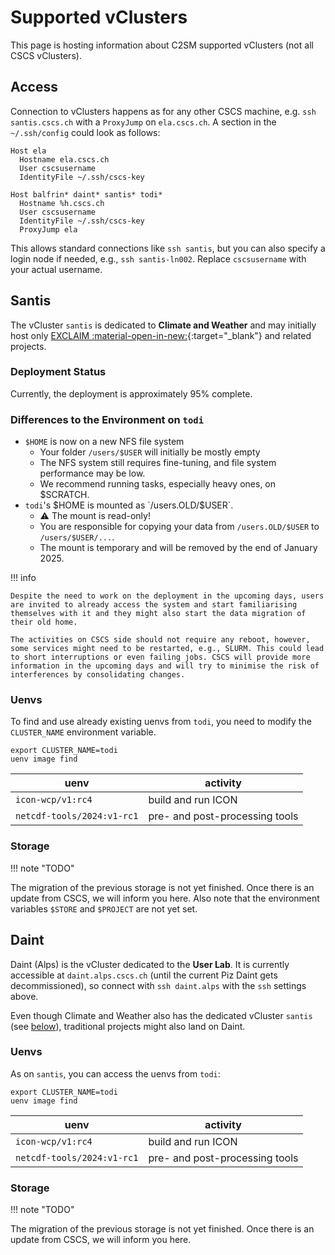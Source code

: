 # Supported vClusters

This page is hosting information about C2SM supported vClusters (not all CSCS vClusters). 

## Access

Connection to vClusters happens as for any other CSCS machine, e.g. `ssh santis.cscs.ch` with a `ProxyJump` on `ela.cscs.ch`.
A section in the `~/.ssh/config` could look as follows:

```config title="~/.ssh.config"
Host ela
  Hostname ela.cscs.ch
  User cscsusername
  IdentityFile ~/.ssh/cscs-key

Host balfrin* daint* santis* todi*
  Hostname %h.cscs.ch
  User cscsusername
  IdentityFile ~/.ssh/cscs-key
  ProxyJump ela
```

This allows standard connections like `ssh santis`, but you can also specify a login node if needed, e.g., `ssh santis-ln002`. Replace `cscsusername` with your actual username.

## Santis

The vCluster `santis` is dedicated to **Climate and Weather** and may initially host only [EXCLAIM :material-open-in-new:](https://c2sm.ethz.ch/research/exclaim.html){:target="_blank"} and related projects.

### Deployment Status

Currently, the deployment is approximately 95% complete. 

### Differences to the Environment on `todi`

- `$HOME` is now on a new NFS file system
    - Your folder `/users/$USER` will initially be mostly empty
    - The NFS system still requires fine-tuning, and file system performance may be low.
    - We recommend running tasks, especially heavy ones, on $SCRATCH.
- `todi`'s $HOME is mounted as `/users.OLD/$USER`.
    - ⚠️ The mount is read-only!
    - You are responsible for copying your data from `/users.OLD/$USER` to `/users/$USER/...`.
    - The mount is temporary and will be removed by the end of January 2025.

!!! info

    Despite the need to work on the deployment in the upcoming days, users are invited to already access the system and start familiarising themselves with it and they might also start the data migration of their old home.

    The activities on CSCS side should not require any reboot, however, some services might need to be restarted, e.g., SLURM. This could lead to short interruptions or even failing jobs. CSCS will provide more information in the upcoming days and will try to minimise the risk of interferences by consolidating changes.

### Uenvs

To find and use already existing uenvs from `todi`, you need to modify the `CLUSTER_NAME` environment variable.

```shell
export CLUSTER_NAME=todi
uenv image find
```

| uenv                       | activity                       |
|----------------------------|--------------------------------|
| `icon-wcp/v1:rc4`          | build and run ICON             |
| `netcdf-tools/2024:v1-rc1` | pre- and post-processing tools |

### Storage

!!! note "TODO"

The migration of the previous storage is not yet finished. Once there is an update from CSCS, we will inform you here. Also note that the environment variables `$STORE` and `$PROJECT` are not yet set.

## Daint

Daint (Alps) is the vCluster dedicated to the **User Lab**. It is currently accessible at `daint.alps.cscs.ch` (until the current Piz Daint gets decommissioned), so connect with `ssh daint.alps` with the `ssh` settings above.

Even though Climate and Weather also has the dedicated vCluster `santis` (see [below](#santis)), traditional projects might also land on Daint.

### Uenvs

As on `santis`, you can access the uenvs from `todi`:

```shell
export CLUSTER_NAME=todi
uenv image find
```

| uenv                       | activity                       |
|----------------------------|--------------------------------|
| `icon-wcp/v1:rc4`          | build and run ICON             |
| `netcdf-tools/2024:v1-rc1` | pre- and post-processing tools |

### Storage

!!! note "TODO"

The migration of the previous storage is not yet finished. Once there is an update from CSCS, we will inform you here.

